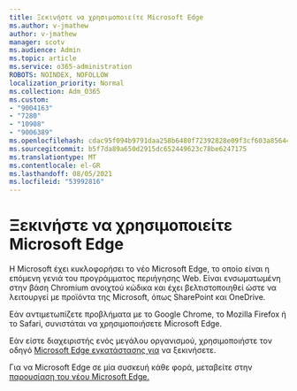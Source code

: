 ```yaml
---
title: Ξεκινήστε να χρησιμοποιείτε Microsoft Edge
ms.author: v-jmathew
author: v-jmathew
manager: scotv
ms.audience: Admin
ms.topic: article
ms.service: o365-administration
ROBOTS: NOINDEX, NOFOLLOW
localization_priority: Normal
ms.collection: Adm_O365
ms.custom:
- "9004163"
- "7280"
- "10908"
- "9006389"
ms.openlocfilehash: cdac95f094b9791daa258b6480f72392828e09f3cf603a856446eda7cc6472d4
ms.sourcegitcommit: b5f7da89a650d2915dc652449623c78be6247175
ms.translationtype: MT
ms.contentlocale: el-GR
ms.lasthandoff: 08/05/2021
ms.locfileid: "53992816"
---
```

# <a name="start-using-microsoft-edge"></a>Ξεκινήστε να χρησιμοποιείτε Microsoft Edge

Η Microsoft έχει κυκλοφορήσει το νέο Microsoft Edge, το οποίο είναι η επόμενη γενιά του προγράμματος περιήγησης Web. Είναι ενσωματωμένη στην βάση Chromium ανοιχτού κώδικα και έχει βελτιστοποιηθεί ώστε να λειτουργεί με προϊόντα της Microsoft, όπως SharePoint και OneDrive.

Εάν αντιμετωπίζετε προβλήματα με το Google Chrome, το Mozilla Firefox ή το Safari, συνιστάται να χρησιμοποιήσετε Microsoft Edge.

Εάν είστε διαχειριστής ενός μεγάλου οργανισμού, χρησιμοποιήστε τον οδηγό [Microsoft Edge εγκατάστασης για](https://go.microsoft.com/fwlink/?linkid=2142423) να ξεκινήσετε.

Για να Microsoft Edge σε μία συσκευή κάθε φορά, μεταβείτε στην [παρουσίαση του νέου Microsoft Edge.](https://go.microsoft.com/fwlink/?linkid=2141049)

